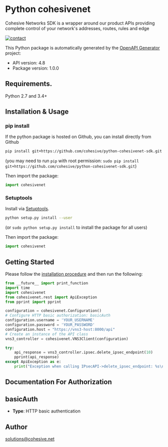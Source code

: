 # Python cohesivenet
Cohesive Networks SDK is a wrapper around our product APIs providing complete control of your network's addresses, routes, rules and edge

[![contact][contact-image]][contact-url]


This Python package is automatically generated by the [OpenAPI Generator](https://openapi-generator.tech) project:

- API version: 4.8
- Package version: 1.0.0

## Requirements.

Python 2.7 and 3.4+

## Installation & Usage
### pip install

If the python package is hosted on Github, you can install directly from Github

```sh
pip install git+https://github.com/cohesive/python-cohesivenet-sdk.git
```
(you may need to run `pip` with root permission: `sudo pip install git+https://github.com/cohesive/python-cohesivenet-sdk.git`)

Then import the package:
```python
import cohesivenet 
```

### Setuptools

Install via [Setuptools](http://pypi.python.org/pypi/setuptools).

```sh
python setup.py install --user
```
(or `sudo python setup.py install` to install the package for all users)

Then import the package:
```python
import cohesivenet
```

## Getting Started

Please follow the [installation procedure](#installation--usage) and then run the following:

```python
from __future__ import print_function
import time
import cohesivenet
from cohesivenet.rest import ApiException
from pprint import pprint

configuration = cohesivenet.Configuration()
# Configure HTTP basic authorization: basicAuth
configuration.username = 'YOUR_USERNAME'
configuration.password = 'YOUR_PASSWORD'
configuration.host = "https://vns3-host:8000/api"
# Create an instance of the API class
vns3_controller = cohesivenet.VNS3Client(configuration)

try:
    api_response = vns3_controller.ipsec.delete_ipsec_endpoint(10)
    pprint(api_response)
except ApiException as e:
    print("Exception when calling IPsecAPI->delete_ipsec_endpoint: %s\n" % e)

```

## Documentation For Authorization

## basicAuth

- **Type**: HTTP basic authentication

## Author

solutions@cohesive.net

<!-- Markdown links -->

[contact-image]: https://img.shields.io/badge/contact-support-green.svg
[contact-url]: https://support.cohesive.net/support/home